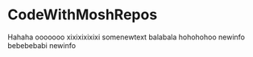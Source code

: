 # CodeWithMoshRepos
Hahaha
ooooooo
xixixixixixi
somenewtext
balabala
hohohohoo
newinfo
bebebebabi
newinfo

